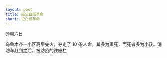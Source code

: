 ```yaml
---
layout: post
title: 简记白纸革命
short: 记白纸革命 
---
```


@周六日

乌鲁木齐一小区高层失火，夺走了 10 条人命。其多为熏死，而死者多为小孩。消防车赶到之后，被防疫的铁栅栏
